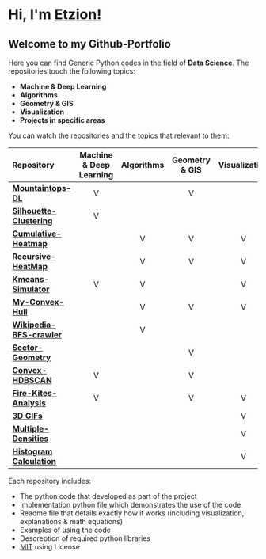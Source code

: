 # Hi, I'm [Etzion!](https://github.com/EtzionR)
## Welcome to my Github-Portfolio

Here you can find Generic Python codes in the field of **Data Science**. The repositories touch the following topics:
- **Machine & Deep Learning**
- **Algorithms**
- **Geometry & GIS**
- **Visualization**
- **Projects in specific areas**

You can watch the repositories and the topics that relevant to them:

| Repository | Machine & Deep Learning | Algorithms | Geometry & GIS | Visualization | Projects |
| :--------- | :---------------------: | :--------: | :------------: | :-----------: | :------: |
| [**Mountaintops-DL**](https://github.com/EtzionR/Finding-Mountaintops-using-DL) | V |  | V |  | V |
| [**Silhouette-Clustering**](https://github.com/EtzionR/Clustering-by-Silhouette) | V |  |  |  |  |
| [**Cumulative-Heatmap**](https://github.com/EtzionR/Cumulative-Heatmap-Calculation) |  | V | V | V |  |
| [**Recursive-HeatMap**](https://github.com/EtzionR/Recursive-HeatMap-Calculation) |  | V | V | V |  |
| [**Kmeans-Simulator**](https://github.com/EtzionR/Kmeans-Simulator) | V | V |  | V |  |
| [**My-Convex-Hull**](https://github.com/EtzionR/My-Convex-Hull) |  | V | V | V |  |
| [**Wikipedia-BFS-crawler**](https://github.com/EtzionR/create-Wikipedia-pages-network-using-BFS-crawler) |  | V |  |  | V |
| [**Sector-Geometry**](https://github.com/EtzionR/create-sector-shape-KML-file) |  |  | V |  |  |
| [**Convex-HDBSCAN**](https://github.com/EtzionR/generate-Convex-Hull-SHP-from-HDBSCAN-clustering-probabilities) | V |  | V |  |  |
| [**Fire-Kites-Analysis**](https://github.com/EtzionR/fire-kite-analysis) | V |  | V | V | V |
| [**3D GIFs**](https://github.com/EtzionR/create-3d-graph-gif) |  |  |  | V |  |
| [**Multiple-Densities**](https://github.com/EtzionR/create-multi-smooth-density-plot) |  |  |  | V |  |
| [**Histogram Calculation**](https://github.com/EtzionR/Histogram-Dictionary) |  |  |  | V |  |


Each repository includes:
- The python code that developed as part of the project
- Implementation python file which demonstrates the use of the code
- Readme file that details exactly how it works (including visualization, explanations & math equations)
- Examples of using the code
- Descreption of required python libraries
- [MIT](https://en.wikipedia.org/wiki/MIT_License) using License
